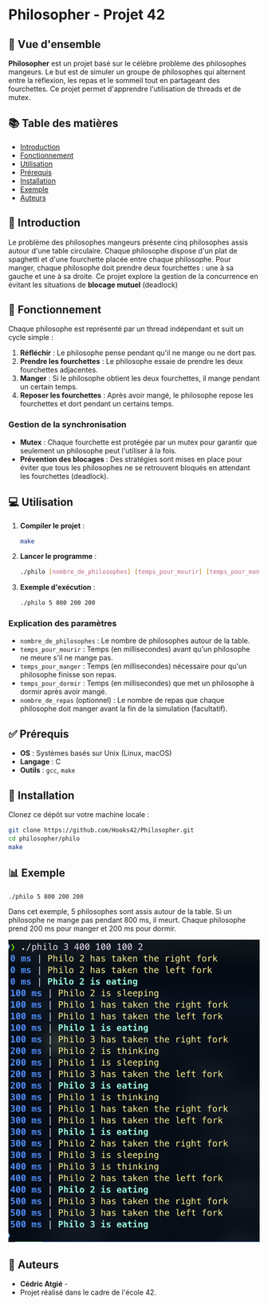 # Philosopher - Projet 42

## 🧠 Vue d'ensemble

**Philosopher** est un projet basé sur le célèbre problème des philosophes mangeurs. Le but est de simuler un groupe de philosophes qui alternent entre la réflexion, les repas et le sommeil tout en partageant des fourchettes. Ce projet permet d'apprendre l'utilisation de threads et de mutex.

## 📚 Table des matières

- [Introduction](#introduction)
- [Fonctionnement](#fonctionnement)
- [Utilisation](#utilisation)
- [Prérequis](#prérequis)
- [Installation](#installation)
- [Exemple](#exemple)
- [Auteurs](#auteurs)

## 📝 Introduction

Le problème des philosophes mangeurs présente cinq philosophes assis autour d'une table circulaire. Chaque philosophe dispose d'un plat de spaghetti et d'une fourchette placée entre chaque philosophe. Pour manger, chaque philosophe doit prendre deux fourchettes : une à sa gauche et une à sa droite. Ce projet explore la gestion de la concurrence en évitant les situations de **blocage mutuel** (deadlock)

## 🔧 Fonctionnement

Chaque philosophe est représenté par un thread indépendant et suit un cycle simple :

1. **Réfléchir** : Le philosophe pense pendant qu'il ne mange ou ne dort pas.
2. **Prendre les fourchettes** : Le philosophe essaie de prendre les deux fourchettes adjacentes.
3. **Manger** : Si le philosophe obtient les deux fourchettes, il mange pendant un certain temps.
4. **Reposer les fourchettes** : Après avoir mangé, le philosophe repose les fourchettes et dort pendant un certains temps.

### Gestion de la synchronisation

- **Mutex** : Chaque fourchette est protégée par un mutex pour garantir que seulement un philosophe peut l'utiliser à la fois.
- **Prévention des blocages** : Des stratégies sont mises en place pour éviter que tous les philosophes ne se retrouvent bloqués en attendant les fourchettes (deadlock).

## 💻 Utilisation

1. **Compiler le projet** :
   ```bash
   make
   ```

2. **Lancer le programme** :
   ```bash
   ./philo [nombre_de_philosophes] [temps_pour_mourir] [temps_pour_manger] [temps_pour_dormir] [nombre_de_repas_avant_fin_de_la_simulation] (optionnel)
   ```

3. **Exemple d'exécution** :
   ```bash
   ./philo 5 800 200 200
   ```

### Explication des paramètres

- `nombre_de_philosophes` : Le nombre de philosophes autour de la table.
- `temps_pour_mourir` : Temps (en millisecondes) avant qu'un philosophe ne meure s'il ne mange pas.
- `temps_pour_manger` : Temps (en millisecondes) nécessaire pour qu'un philosophe finisse son repas.
- `temps_pour_dormir` : Temps (en millisecondes) que met un philosophe à dormir après avoir mangé.
- `nombre_de_repas` (optionnel) : Le nombre de repas que chaque philosophe doit manger avant la fin de la simulation (facultatif).

## ✅ Prérequis

- **OS** : Systèmes basés sur Unix (Linux, macOS)
- **Langage** : C
- **Outils** : `gcc`, `make`

## 🔧 Installation

Clonez ce dépôt sur votre machine locale :
```bash
git clone https://github.com/Hooks42/Philosopher.git
cd philosopher/philo
make
```

## 📊 Exemple

```bash
./philo 5 800 200 200
```
Dans cet exemple, 5 philosophes sont assis autour de la table. Si un philosophe ne mange pas pendant 800 ms, il meurt. Chaque philosophe prend 200 ms pour manger et 200 ms pour dormir.

![Exemple](./Philo.png)

## 👥 Auteurs

- **Cédric Atgié** -
- Projet réalisé dans le cadre de l'école 42.
